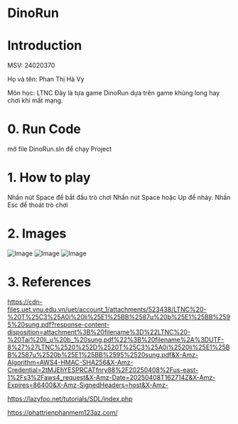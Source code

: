 # DinoRun
# Introduction
MSV: 24020370

Họ và tên: Phan Thị Hà Vy

Môn học: LTNC
Đây là tựa game DinoRun dựa trên game khủng long hay chơi khi mất mạng. 
# 0. Run Code
mở file DinoRun.sln để chạy Project
# 1. How to play
Nhấn nút Space để bắt đầu trò chơi
Nhấn nút Space hoặc Up để nhảy.
Nhấn Esc để thoát trò chơi

# 2. Images
![Image](https://github.com/user-attachments/assets/b99b195d-2ee9-4cbd-bf72-02f90e1b9730)
![Image](https://github.com/user-attachments/assets/1e94554c-e409-4a35-b0ce-87b44bb7f830)
![Image](https://github.com/user-attachments/assets/3913e786-d0cf-4492-af91-3489a94edfa3)
# 3. References

https://cdn-files.uet.vnu.edu.vn/uet/account_1/attachments/523438/LTNC%20-%20T%25C3%25A0i%20li%25E1%25BB%2587u%20b%25E1%25BB%2595%20sung.pdf?response-content-disposition=attachment%3B%20filename%3D%22LTNC%20-%20Tai%20li_u%20b_%20sung.pdf%22%3B%20filename%2A%3DUTF-8%27%27LTNC%2520%252D%2520T%25C3%25A0i%2520li%25E1%25BB%2587u%2520b%25E1%25BB%2595%2520sung.pdf&X-Amz-Algorithm=AWS4-HMAC-SHA256&X-Amz-Credential=2tMJEhYESPRCATfnry88%2F20250408%2Fus-east-1%2Fs3%2Faws4_request&X-Amz-Date=20250408T162714Z&X-Amz-Expires=86400&X-Amz-SignedHeaders=host&X-Amz-

https://lazyfoo.net/tutorials/SDL/index.php

https://phattrienphanmem123az.com/
